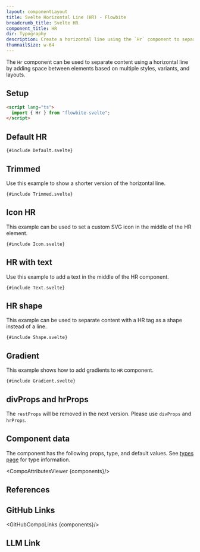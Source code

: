 ```yaml
---
layout: componentLayout
title: Svelte Horizontal Line (HR) - Flowbite
breadcrumb_title: Svelte HR
component_title: HR
dir: Typography
description: Create a horizontal line using the `Hr` component to separate content such as paragraphs, blockquotes, and other elements
thumnailSize: w-64
---
```


<script lang="ts">
  import { CompoAttributesViewer, GitHubCompoLinks, toKebabCase, LlmLink } from '../../utils'
  import { A } from '$lib';

  const components = 'Hr'
</script>

The `Hr` component can be used to separate content using a horizontal line by adding space between elements based on multiple styles, variants, and layouts.

## Setup

```html
<script lang="ts">
  import { Hr } from "flowbite-svelte";
</script>
```

## Default HR

```svelte example
{#include Default.svelte}
```

## Trimmed

Use this example to show a shorter version of the horizontal line.

```svelte example
{#include Trimmed.svelte}
```

## Icon HR

This example can be used to set a custom SVG icon in the middle of the HR element.

```svelte example
{#include Icon.svelte}
```

## HR with text

Use this example to add a text in the middle of the HR component.

```svelte example
{#include Text.svelte}
```

## HR shape

This example can be used to separate content with a HR tag as a shape instead of a line.

```svelte example
{#include Shape.svelte}
```

## Gradient

This example shows how to add gradients to `HR` component.

```svelte example
{#include Gradient.svelte}
```

## divProps and hrProps

The `restProps` will be removed in the next version. Please use `divProps` and `hrProps`.

## Component data

The component has the following props, type, and default values. See [types page](/docs/pages/typescript) for type information.

<CompoAttributesViewer {components}/>

## References

## GitHub Links

<GitHubCompoLinks {components}/>

## LLM Link

<LlmLink />
